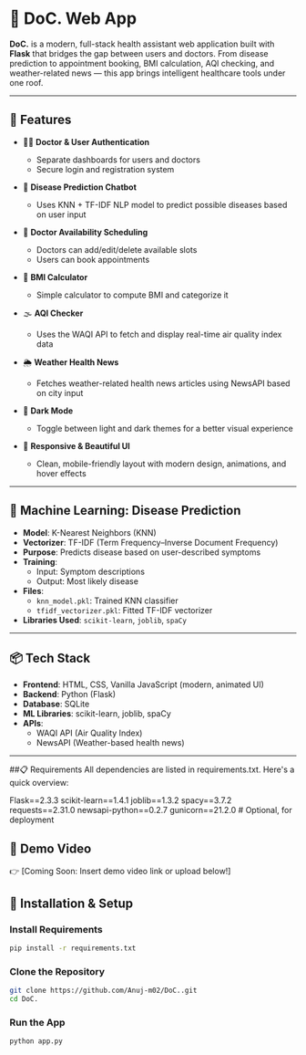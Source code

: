 # 🏥 DoC. Web App

**DoC.** is a modern, full-stack health assistant web application built with **Flask** that bridges the gap between users and doctors. From disease prediction to appointment booking, BMI calculation, AQI checking, and weather-related news — this app brings intelligent healthcare tools under one roof.

---

## 🚀 Features

- 👨‍⚕️ **Doctor & User Authentication**
  - Separate dashboards for users and doctors
  - Secure login and registration system

- 💬 **Disease Prediction Chatbot**
  - Uses KNN + TF-IDF NLP model to predict possible diseases based on user input

- 📅 **Doctor Availability Scheduling**
  - Doctors can add/edit/delete available slots
  - Users can book appointments

- 🧮 **BMI Calculator**
  - Simple calculator to compute BMI and categorize it

- 🌫️ **AQI Checker**
  - Uses the WAQI API to fetch and display real-time air quality index data

- 🌦️ **Weather Health News**
  - Fetches weather-related health news articles using NewsAPI based on city input

- 🌙 **Dark Mode**
  - Toggle between light and dark themes for a better visual experience

- 📱 **Responsive & Beautiful UI**
  - Clean, mobile-friendly layout with modern design, animations, and hover effects

---

## 🧠 Machine Learning: Disease Prediction

- **Model**: K-Nearest Neighbors (KNN)
- **Vectorizer**: TF-IDF (Term Frequency–Inverse Document Frequency)
- **Purpose**: Predicts disease based on user-described symptoms
- **Training**:
  - Input: Symptom descriptions
  - Output: Most likely disease
- **Files**:
  - `knn_model.pkl`: Trained KNN classifier
  - `tfidf_vectorizer.pkl`: Fitted TF-IDF vectorizer
- **Libraries Used**: `scikit-learn`, `joblib`, `spaCy`

---

## 📦 Tech Stack

- **Frontend**: HTML, CSS, Vanilla JavaScript (modern, animated UI)
- **Backend**: Python (Flask)
- **Database**: SQLite
- **ML Libraries**: scikit-learn, joblib, spaCy
- **APIs**:
  - WAQI API (Air Quality Index)
  - NewsAPI (Weather-based health news)

---


##📋 Requirements
All dependencies are listed in requirements.txt. Here's a quick overview:

Flask==2.3.3
scikit-learn==1.4.1
joblib==1.3.2
spacy==3.7.2
requests==2.31.0
newsapi-python==0.2.7
gunicorn==21.2.0  # Optional, for deployment

## 🎥 Demo Video
👉 [Coming Soon: Insert demo video link or upload below!]


## 🔧 Installation & Setup
### Install Requirements
```bash
pip install -r requirements.txt
```

### Clone the Repository
```bash
git clone https://github.com/Anuj-m02/DoC..git
cd DoC.
```
### Run the App
```bash
python app.py
```
